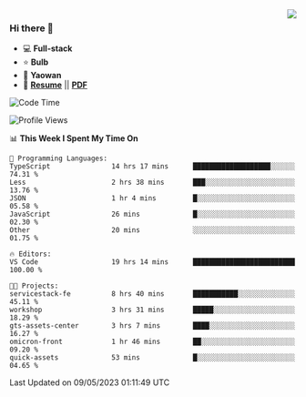 <img align="right" src="https://github-readme-stats.vercel.app/api?username=LolipopJ&show_icons=true&count_private=true&hide_title=true&include_all_commits=true&theme=vue">

### Hi there 👋

- :computer: **Full-stack**
- :star: **Bulb**
- :pill: **Yaowan**
- :milky_way: [**Resume**](https://lolipopj.github.io/resume/) || [**PDF**](https://cdn.jsdelivr.net/gh/lolipopj/resume/export/resume-en.pdf)

<!--START_SECTION:waka-->
![Code Time](http://img.shields.io/badge/Code%20Time-1%2C227%20hrs%2010%20mins-blue)

![Profile Views](http://img.shields.io/badge/Profile%20Views-6-blue)

📊 **This Week I Spent My Time On** 

```text
💬 Programming Languages: 
TypeScript               14 hrs 17 mins      ███████████████████░░░░░░   74.31 % 
Less                     2 hrs 38 mins       ███░░░░░░░░░░░░░░░░░░░░░░   13.76 % 
JSON                     1 hr 4 mins         █░░░░░░░░░░░░░░░░░░░░░░░░   05.58 % 
JavaScript               26 mins             █░░░░░░░░░░░░░░░░░░░░░░░░   02.30 % 
Other                    20 mins             ░░░░░░░░░░░░░░░░░░░░░░░░░   01.75 % 

🔥 Editors: 
VS Code                  19 hrs 14 mins      █████████████████████████   100.00 % 

🐱‍💻 Projects: 
servicestack-fe          8 hrs 40 mins       ███████████░░░░░░░░░░░░░░   45.11 % 
workshop                 3 hrs 31 mins       █████░░░░░░░░░░░░░░░░░░░░   18.29 % 
gts-assets-center        3 hrs 7 mins        ████░░░░░░░░░░░░░░░░░░░░░   16.27 % 
omicron-front            1 hr 46 mins        ██░░░░░░░░░░░░░░░░░░░░░░░   09.20 % 
quick-assets             53 mins             █░░░░░░░░░░░░░░░░░░░░░░░░   04.65 % 
```


 Last Updated on 09/05/2023 01:11:49 UTC
<!--END_SECTION:waka-->

